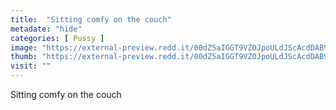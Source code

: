 ```yaml
---
title:  "Sitting comfy on the couch"
metadate: "hide"
categories: [ Pussy ]
image: "https://external-preview.redd.it/00dZ5aIGGT9VZOJpoULdJScAcdDAB9WRnQ4S_-VwV4E.jpg?auto=webp&s=da75ee9e875873fe5f56f3981246d4d08f4e139b"
thumb: "https://external-preview.redd.it/00dZ5aIGGT9VZOJpoULdJScAcdDAB9WRnQ4S_-VwV4E.jpg?width=1080&crop=smart&auto=webp&s=ae04ab738b15e4dd16eaa6001f6de212410ad7ec"
visit: ""
---
```

Sitting comfy on the couch
